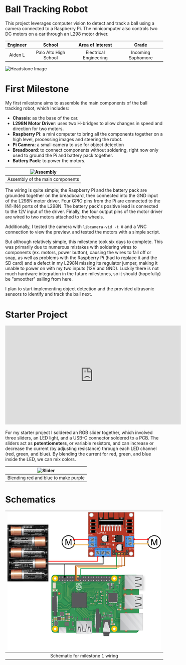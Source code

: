 # Ball Tracking Robot
This project leverages computer vision to detect and track a ball using a camera connected to a Raspberry Pi. The minicomputer also controls two DC motors on a car through an L298 motor driver.

| **Engineer** | **School** | **Area of Interest** | **Grade** |
|:--:|:--:|:--:|:--:|
| Aiden L | Palo Alto High School | Electrical Engineering | Incoming Sophomore

![Headstone Image](docs/assets/AidenL.png)

# First Milestone

My first milestone aims to assemble the main components of the ball tracking robot, which includes: 
- **Chassis**: as the base of the car.
- **L298N Motor Driver**: uses two H-bridges to allow changes in speed and direction for two motors.
- **Raspberry Pi**: a mini computer to bring all the components together on a high level, processing images and steering the robot. 
- **Pi Camera**: a small camera to use for object detection
- **Breadboard**: to connect components without soldering, right now only used to ground the Pi and battery pack together.
- **Battery Pack**: to power the motors.

| ![Assembly](docs/assets/milestone1.png)
|:--:|
|Assembly of the main components|

The wiring is quite simple; the Raspberry Pi and the battery pack are grounded together on the breadboard, then connected into the GND input of the L298N motor driver. Four GPIO pins from the Pi are connected to the IN1-IN4 ports of the L298N. The battery pack's positive lead is connected to the 12V input of the driver. Finally, the four output pins of the motor driver are wired to two motors attached to the wheels.

Additionally, I tested the camera with `libcamera-vid -t 0` and a VNC connection to view the preview, and tested the motors with a simple script.

But although relatively simple, this milestone took six days to complete. This was primarily due to numerous mistakes with soldering wires to components (ex. motors, power button), causing the wires to fall off or snap, as well as problems with the Raspberry Pi (had to replace it and the SD card) and a defect in my L298N missing its regulator jumper, making it unable to power on with my two inputs (12V and GND). Luckily there is not much hardware integration in the future milestones, so it should (hopefully) be "smoother" sailing from here. 

I plan to start implementing object detection and the provided ultrasonic sensors to identify and track the ball next. 

# Starter Project
<iframe width="560" height="315" src="https://www.youtube.com/embed/1uRjqW9JUWU?si=RzlLivTnppujge-3" title="YouTube video player" frameborder="0" allow="accelerometer; autoplay; clipboard-write; encrypted-media; gyroscope; picture-in-picture; web-share" referrerpolicy="strict-origin-when-cross-origin" allowfullscreen></iframe>


For my starter project I soldered an RGB slider together, which involved three sliders, an LED light, and a USB-C connector soldered to a PCB. 
The sliders act as **potentiometers**, or variable resistors, and can increase or decrease the current (by adjusting resistance) through each LED channel (red, green, and blue). By blending the current for red, green, and blue inside the LED, we can mix colors. 

| ![Slider](docs/assets/slider.png) |
|:--:|
|Blending red and blue to make purple|

# Schematics
| ![Milestone 1](docs/assets/schematic_m1.png) |
|:--:|
|Schematic for milestone 1 wiring|


